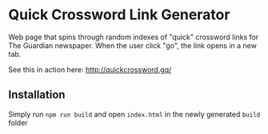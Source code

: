 # Quick Crossword Link Generator

Web page that spins through random indexes of "quick" crossword links for The Guardian newspaper. When the user click "go", the link opens in a new tab.

See this in action here:
http://quickcrossword.gq/

## Installation

Simply run `npm run build` and open `index.html` in the newly generated `build` folder
